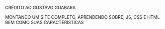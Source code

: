 CRÉDITO AO GUSTAVO GUABARA

MONTANDO UM SITE COMPLETO, APRENDENDO SOBRE, JS, CSS E HTML BEM COMO SUAS CARACTERÍSTICAS